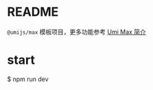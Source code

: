 # README

`@umijs/max` 模板项目，更多功能参考 [Umi Max 简介](https://umijs.org/docs/max/introduce)

# start

$ npm run dev
